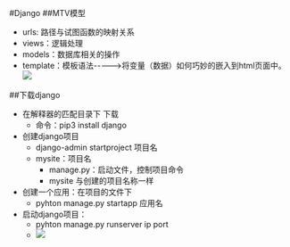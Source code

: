 #Django
##MTV模型

- urls: 路径与试图函数的映射关系
- views：逻辑处理
- models：数据库相关的操作
- template：模板语法----->将变量（数据）如何巧妙的嵌入到html页面中。
![](http://images2017.cnblogs.com/blog/877318/201710/877318-20171019165754693-400950154.png)

##下载django
- 在解释器的匹配目录下 下载
	- 命令：pip3 install django
- 创建django项目
	- django-admin startproject 项目名
	- mysite：项目名
		- manage.py：启动文件，控制项目命令
		- mysite 与创建的项目名称一样
- 创建一个应用：在项目的文件下
	- pyhton manage.py startapp 应用名
- 启动django项目：
	- pyhton manage.py runserver ip port
	- ![](http://images2017.cnblogs.com/blog/1197778/201710/1197778-20171020200114490-1433307122.jpg)
			 





